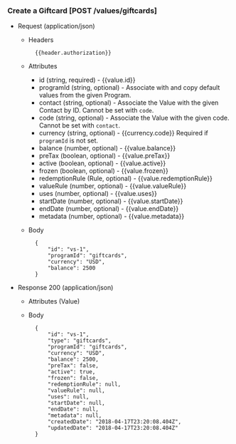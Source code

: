 ### Create a Giftcard [POST /values/giftcards]

+ Request (application/json)
    + Headers
    
            {{header.authorization}}

    + Attributes
        + id (string, required) - {{value.id}}
        + programId (string, optional) - Associate with and copy default values from the given Program.
        + contact (string, optional) - Associate the Value with the given Contact by ID.  Cannot be set with `code`.
        + code (string, optional) - Associate the Value with the given code.  Cannot be set with `contact`.
        + currency (string, optional) - {{currency.code}} Required if `programId` is not set.
        + balance (number, optional) - {{value.balance}}
        + preTax (boolean, optional) - {{value.preTax}}
        + active (boolean, optional) - {{value.active}}
        + frozen (boolean, optional) - {{value.frozen}}
        + redemptionRule (Rule, optional) - {{value.redemptionRule}}
        + valueRule (number, optional) - {{value.valueRule}}
        + uses (number, optional) - {{value.uses}}
        + startDate (number, optional) - {{value.startDate}}
        + endDate (number, optional) - {{value.endDate}}
        + metadata (number, optional) - {{value.metadata}}
        
    + Body
    
            {
                "id": "vs-1",
                "programId": "giftcards",
                "currency": "USD",
                "balance": 2500
            }
    
+ Response 200 (application/json)
    + Attributes (Value)

    + Body
    
            {
                "id": "vs-1",
                "type": "giftcards",
                "programId": "giftcards",
                "currency": "USD",
                "balance": 2500, 
                "preTax": false,
                "active": true,
                "frozen": false,
                "redemptionRule": null,
                "valueRule": null,
                "uses": null,
                "startDate": null,
                "endDate": null,
                "metadata": null,
                "createdDate": "2018-04-17T23:20:08.404Z",
                "updatedDate": "2018-04-17T23:20:08.404Z"
            }
